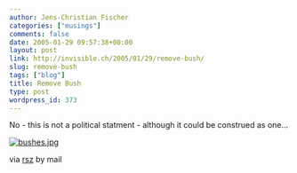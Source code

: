 ```yaml
---
author: Jens-Christian Fischer
categories: ["musings"]
comments: false
date: 2005-01-29 09:57:38+00:00
layout: post
link: http://invisible.ch/2005/01/29/remove-bush/
slug: remove-bush
tags: ["blog"]
title: Remove Bush
type: post
wordpress_id: 373
---
```


No - this is not a political statment - although it could be construed as one...

[![bushes.jpg](/images/bushes.jpg)][1]

via [rsz][2] by mail

[1]: http://www.transbuddha.com/mediaHolder.php?id=211
[2]: http://alt.textdrive.com
